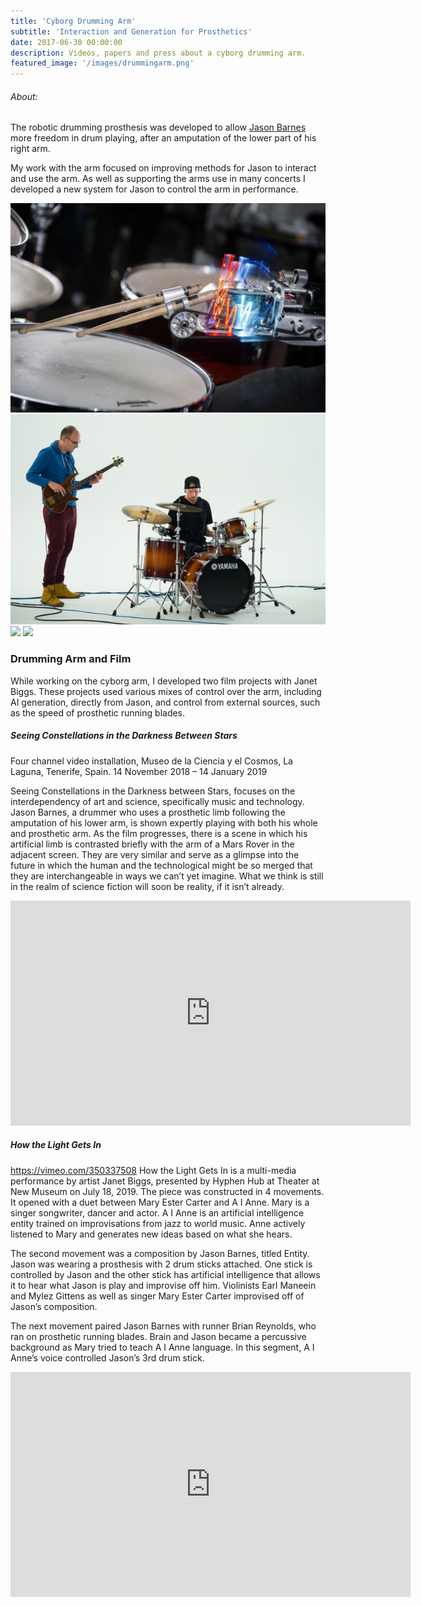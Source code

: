 ```yaml
---
title: 'Cyborg Drumming Arm'
subtitle: 'Interaction and Generation for Prosthetics'
date: 2017-06-30 00:00:00
description: Videos, papers and press about a cyborg drumming arm.
featured_image: '/images/drummingarm.png'
---
```

###### About:
The robotic drumming prosthesis was developed to allow [Jason Barnes](https://drummagazine.com/meet-jason-barnes-the-worlds-first-cyborg-drummer/) more freedom in drum playing, after an amputation of the lower part of his right arm.

My work with the arm focused on improving methods for Jason to interact and use the arm. As well as supporting the arms use in many concerts I developed a new system for Jason to control the arm in performance.

<div class="gallery" data-columns="4">
	<img src="/images/drummingarm.png">
	<img src="/images/jason.jpeg">
  	<img src="/images/jason3.JPG">
 	<img src="/images/jason4.JPG">
</div>

### Drumming Arm and Film
While working on the cyborg arm, I developed two film projects with Janet Biggs. These projects used various mixes of control over the arm, including AI generation, directly from Jason, and control from external sources, such as the speed of prosthetic running blades.

##### Seeing Constellations in the Darkness Between Stars
Four channel video installation, Museo de la Ciencia y el Cosmos, La Laguna, Tenerife, Spain.
14 November 2018 – 14 January 2019

Seeing Constellations in the Darkness between Stars, focuses on the interdependency of art and science, specifically music and technology. Jason Barnes, a drummer who uses a prosthetic limb following the amputation of his lower arm, is shown expertly playing with both his whole and prosthetic arm. As the film progresses, there is a scene in which his artificial limb is contrasted briefly with the arm of a Mars Rover in the adjacent screen. They are very similar and serve as a glimpse into the future in which the human and the technological might be so merged that they are interchangeable in ways we can’t yet imagine. What we think is still in the realm of science fiction will soon be reality, if it isn’t already.

<iframe src="https://player.vimeo.com/video/306159652?title=0&byline=0" width="640" height="360" frameborder="0" allow="autoplay; fullscreen" allowfullscreen></iframe>

##### How the Light Gets In
https://vimeo.com/350337508
How the Light Gets In is a multi-media performance by artist Janet Biggs, presented by Hyphen Hub at Theater at New Museum on July 18, 2019.
The piece was constructed in 4 movements.
It opened with a duet between Mary Ester Carter and A I Anne. Mary is a singer songwriter, dancer and actor. A I Anne is an artificial intelligence entity trained on improvisations from jazz to world music. Anne actively listened to Mary and generates new ideas based on what she hears.

The second movement was a composition by Jason Barnes, titled Entity. Jason was wearing a prosthesis with 2 drum sticks attached. One stick is controlled by Jason and the other stick has artificial intelligence that allows it to hear what Jason is play and improvise off him.
Violinists Earl Maneein and Mylez Gittens as well as singer Mary Ester Carter improvised off of Jason’s composition.

The next movement paired Jason Barnes with runner Brian Reynolds, who ran on prosthetic running blades. Brain and Jason became a percussive background as Mary tried to teach A I Anne language.
In this segment, A I Anne’s voice controlled Jason’s 3rd drum stick.

<iframe src="https://player.vimeo.com/video/350337508?title=0&byline=0" width="640" height="360" frameborder="0" allow="autoplay; fullscreen" allowfullscreen></iframe>

